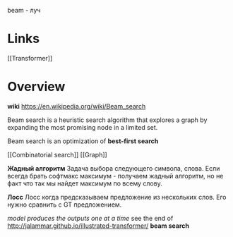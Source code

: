 
beam - луч

# Links

[[Transformer]]


# Overview

**wiki**
https://en.wikipedia.org/wiki/Beam_search

Beam search is a heuristic search algorithm that explores a graph by expanding the most promising node in a limited set.

Beam search is an optimization of **best-first search**

[[Combinatorial search]]
[[Graph]]


**Жадный алгоритм**
Задача выбора следующего символа, слова.
Если всегда брать софтмакс максимум - получаем жадный алгоритм, но не факт что так мы найдет максимум по всему слову.

**Лосс**
Лосс когда предсказываем предложение из нескольких слов. Его нужно сравнить с GT предложением.

*model produces the outputs one at a time*
see the end of http://jalammar.github.io/illustrated-transformer/
**beam search**